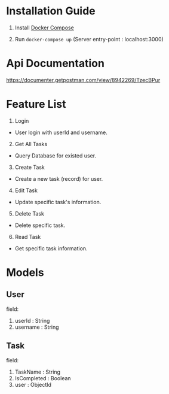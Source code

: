 # Installation Guide

1. Install [Docker Compose](https://docs.docker.com/compose/install/)

2. Run ```docker-compose up```
(Server entry-point : localhost:3000)

# Api Documentation
https://documenter.getpostman.com/view/8942269/TzecBPur

# Feature  List

1. Login
  * User login with userId and username.

2. Get All Tasks
  * Query Database for existed user.

3. Create Task
  * Create a new task (record) for user.

4. Edit Task
  * Update specific task's information.

5. Delete Task
  * Delete specific task.

6. Read Task
  * Get specific task information.

# Models

## User
field:
1. userId : String
2. username : String

## Task
field:
1. TaskName : String
2. IsCompleted : Boolean
3. user : ObjectId
